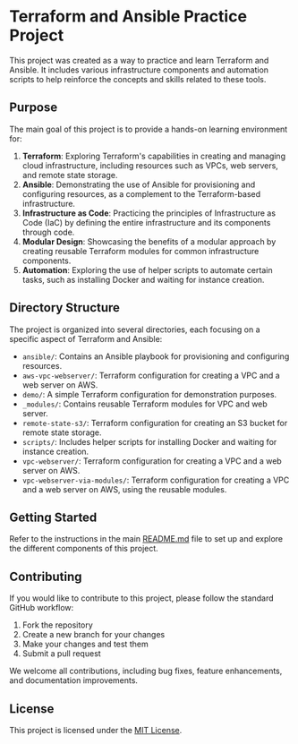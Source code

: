 # Terraform and Ansible Practice Project

This project was created as a way to practice and learn Terraform and Ansible. It includes various infrastructure components and automation scripts to help reinforce the concepts and skills related to these tools.

## Purpose

The main goal of this project is to provide a hands-on learning environment for:

1. **Terraform**: Exploring Terraform's capabilities in creating and managing cloud infrastructure, including resources such as VPCs, web servers, and remote state storage.
2. **Ansible**: Demonstrating the use of Ansible for provisioning and configuring resources, as a complement to the Terraform-based infrastructure.
3. **Infrastructure as Code**: Practicing the principles of Infrastructure as Code (IaC) by defining the entire infrastructure and its components through code.
4. **Modular Design**: Showcasing the benefits of a modular approach by creating reusable Terraform modules for common infrastructure components.
5. **Automation**: Exploring the use of helper scripts to automate certain tasks, such as installing Docker and waiting for instance creation.

## Directory Structure

The project is organized into several directories, each focusing on a specific aspect of Terraform and Ansible:

- `ansible/`: Contains an Ansible playbook for provisioning and configuring resources.
- `aws-vpc-webserver/`: Terraform configuration for creating a VPC and a web server on AWS.
- `demo/`: A simple Terraform configuration for demonstration purposes.
- `_modules/`: Contains reusable Terraform modules for VPC and web server.
- `remote-state-s3/`: Terraform configuration for creating an S3 bucket for remote state storage.
- `scripts/`: Includes helper scripts for installing Docker and waiting for instance creation.
- `vpc-webserver/`: Terraform configuration for creating a VPC and a web server on AWS.
- `vpc-webserver-via-modules/`: Terraform configuration for creating a VPC and a web server on AWS, using the reusable modules.

## Getting Started

Refer to the instructions in the main [README.md](README.md) file to set up and explore the different components of this project.

## Contributing

If you would like to contribute to this project, please follow the standard GitHub workflow:

1. Fork the repository
2. Create a new branch for your changes
3. Make your changes and test them
4. Submit a pull request

We welcome all contributions, including bug fixes, feature enhancements, and documentation improvements.

## License

This project is licensed under the [MIT License](LICENSE).
